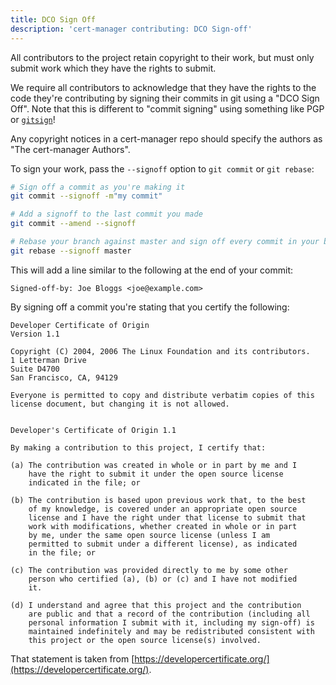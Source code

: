 ```yaml
---
title: DCO Sign Off
description: 'cert-manager contributing: DCO Sign-off'
---
```


All contributors to the project retain copyright to their work, but must only submit
work which they have the rights to submit.

We require all contributors to acknowledge that they have the rights to the code they're contributing
by signing their commits in git using a "DCO Sign Off". Note that this is different to "commit signing"
using something like PGP or [`gitsign`](https://github.com/sigstore/gitsign)!

Any copyright notices in a cert-manager repo should specify the authors as
"The cert-manager Authors".

To sign your work, pass the `--signoff` option to `git commit` or `git rebase`:

```bash
# Sign off a commit as you're making it
git commit --signoff -m"my commit"

# Add a signoff to the last commit you made
git commit --amend --signoff

# Rebase your branch against master and sign off every commit in your branch
git rebase --signoff master
```

This will add a line similar to the following at the end of your commit:

```text
Signed-off-by: Joe Bloggs <joe@example.com>
```

By signing off a commit you're stating that you certify the following:

```text
Developer Certificate of Origin
Version 1.1

Copyright (C) 2004, 2006 The Linux Foundation and its contributors.
1 Letterman Drive
Suite D4700
San Francisco, CA, 94129

Everyone is permitted to copy and distribute verbatim copies of this
license document, but changing it is not allowed.


Developer's Certificate of Origin 1.1

By making a contribution to this project, I certify that:

(a) The contribution was created in whole or in part by me and I
    have the right to submit it under the open source license
    indicated in the file; or

(b) The contribution is based upon previous work that, to the best
    of my knowledge, is covered under an appropriate open source
    license and I have the right under that license to submit that
    work with modifications, whether created in whole or in part
    by me, under the same open source license (unless I am
    permitted to submit under a different license), as indicated
    in the file; or

(c) The contribution was provided directly to me by some other
    person who certified (a), (b) or (c) and I have not modified
    it.

(d) I understand and agree that this project and the contribution
    are public and that a record of the contribution (including all
    personal information I submit with it, including my sign-off) is
    maintained indefinitely and may be redistributed consistent with
    this project or the open source license(s) involved.
```

That statement is taken from [https://developercertificate.org/](https://developercertificate.org/).
